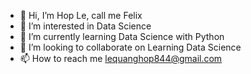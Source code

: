 - 👋 Hi, I’m Hop Le, call me Felix
- 👀 I’m interested in Data Science
- 🌱 I’m currently learning Data Science with Python
- 💞️ I’m looking to collaborate on Learning Data Science
- 📫 How to reach me lequanghop844@gmail.com

<!---
FelixQLe/FelixQLe is a ✨ special ✨ repository because its `README.md` (this file) appears on your GitHub profile.
You can click the Preview link to take a look at your changes.
--->
